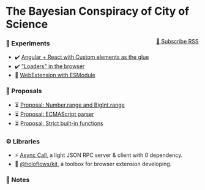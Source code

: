 # The Bayesian Conspiracy of City of Science

<span style="float: right">
    <a href="./atom.xml" target="_blank">🔔 Subscribe RSS</a>
</span>

### 🧪 Experiments

-   ✔️ [Angular + React with Custom elements as the glue](./experiments/2019/may-angular-react-custom-element.md)
-   ✔️ ["Loaders" in the browser](./experiments/2019/sept-loader-in-browser.md)
-   👀 [WebExtension with ESModule](./experiments/2019/sept-web-ext-with-esm.md)

### 💭 Proposals

-   ⏳ [Proposal: Number.range and BigInt.range](./proposals/2019/tc39-number.range.md)
-   ⏳ [Proposal: ECMAScript parser](./proposals/2019/tc39-ecmascript-parser.md)
-   ⏳ [Proposal: Strict built-in functions](./proposals/2019/tc39-strict-built-in-functions.md)

### ⚙ Libraries

-   ⚡ [Async Call](./projects/2019/async-call.md), a light JSON RPC server & client with 0 dependency.
-   🧰 [@holoflows/kit](./projects/2019/holoflows-kit.md), a toolbox for browser extension developing.

### 📝 Notes
